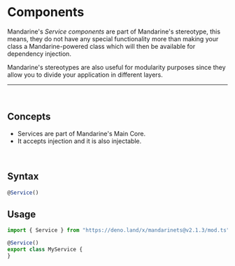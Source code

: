 # Components
Mandarine's _Service components_ are part of Mandarine's stereotype, this means, they do not have any special functionality more than making your class a Mandarine-powered class which will then be available for dependency injection.

Mandarine's stereotypes are also useful for modularity purposes since they allow you to divide your application in different layers.

-----
&nbsp;

## Concepts
- Services are part of Mandarine's Main Core.
- It accepts injection and it is also injectable.

&nbsp;

## Syntax

```typescript
@Service()
```

## Usage

```typescript
import { Service } from "https://deno.land/x/mandarinets@v2.1.3/mod.ts";

@Service()
export class MyService {
}
```
